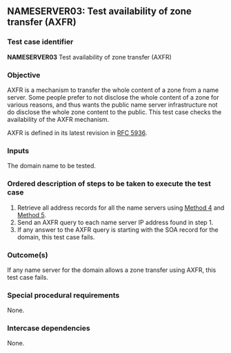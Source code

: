 ## NAMESERVER03: Test availability of zone transfer (AXFR)

### Test case identifier
**NAMESERVER03** Test availability of zone transfer (AXFR)

### Objective

AXFR is a mechanism to transfer the whole content of a zone from a name
server. Some people prefer to not disclose the whole content of a zone
for various reasons, and thus wants the public name server infrastructure
not do disclose the whole zone content to the public. This test case
checks the availability of the AXFR mechanism.

AXFR is defined in its latest revision in
[RFC 5936](https://datatracker.ietf.org/doc/html/rfc5936).

### Inputs

The domain name to be tested.

### Ordered description of steps to be taken to execute the test case
1. Retrieve all address records for all the name servers using [Method 
   4](../Methods.md) and [Method 5](../Methods.md).
2. Send an AXFR query to each name server IP address found in step 1.
3. If any answer to the AXFR query is starting with the SOA record
   for the domain, this test case fails.

### Outcome(s)

If any name server for the domain allows a zone transfer using AXFR,
this test case fails.

### Special procedural requirements

None.

### Intercase dependencies

None.

